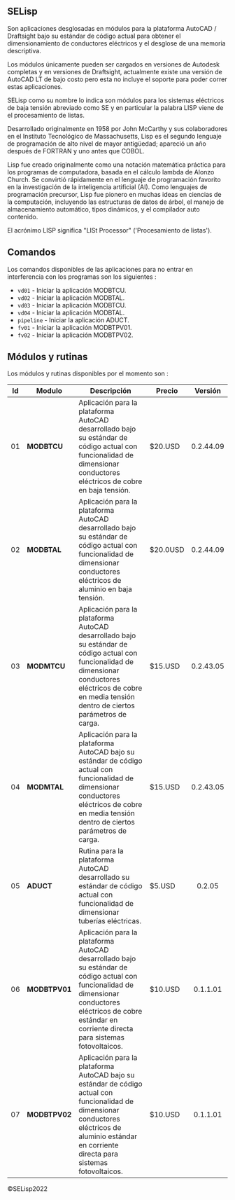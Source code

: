 

## SELisp 

Son aplicaciones desglosadas en módulos para la plataforma AutoCAD / Draftsight bajo su estándar de código actual para obtener el dimensionamiento de conductores eléctricos y el desglose de una memoria descriptiva.

Los módulos únicamente pueden ser cargados en versiones de Autodesk completas y en versiones de Draftsight, actualmente existe una versión de AutoCAD LT de bajo costo pero esta no incluye el soporte para poder correr estas aplicaciones.

SELisp como su nombre lo indica son módulos para los sistemas eléctricos de baja tensión abreviado como SE y en particular la palabra LISP viene de el procesamiento de listas.

Desarrollado originalmente en 1958 por John McCarthy y sus colaboradores en el Instituto Tecnológico de Massachusetts, Lisp es el segundo lenguaje de programación de alto nivel de mayor antigüedad; apareció un año después de FORTRAN y uno antes que COBOL.

Lisp fue creado originalmente como una notación matemática práctica para los programas de computadora, basada en el cálculo lambda de Alonzo Church. Se convirtió rápidamente en el lenguaje de programación favorito en la investigación de la inteligencia artificial (AI). Como lenguajes de programación precursor, Lisp fue pionero en muchas ideas en ciencias de la computación, incluyendo las estructuras de datos de árbol, el manejo de almacenamiento automático, tipos dinámicos, y el compilador auto contenido.

El acrónimo LISP significa "LISt Processor" ('Procesamiento de listas').

## Comandos 

Los comandos disponibles de las aplicaciones para no entrar en interferencia con los programas son los siguientes : 

* `vd01` - Iniciar la aplicación MODBTCU.
* `vd02` - Iniciar la aplicación MODBTAL.
* `vd03` - Iniciar la aplicación MODBTCU.
* `vd04` - Iniciar la aplicación MODBTAL.
* `pipeline` - Iniciar la aplicación ADUCT.
* `fv01` - Iniciar la aplicación MODBTPV01.
* `fv02` - Iniciar la aplicación MODBTPV02.

## Módulos y rutinas

Los módulos y rutinas disponibles por el momento son :

| Id   | Modulo        | Descripción                                                  | Precio   |  Versión  |
| ---- | ------------- | ------------------------------------------------------------ | -------- | :-------: |
| 01   | **MODBTCU**   | Aplicación para la plataforma AutoCAD desarrollado bajo su estándar de código actual con funcionalidad de dimensionar conductores eléctricos de cobre en baja tensión. | $20.USD  | 0.2.44.09 |
| 02   | **MODBTAL**   | Aplicación para la plataforma AutoCAD desarrollado bajo su estándar de código actual con funcionalidad de dimensionar conductores eléctricos de aluminio en baja tensión. | $20.0USD | 0.2.44.09 |
| 03   | **MODMTCU**   | Aplicación para la plataforma AutoCAD desarrollado bajo su estándar de código actual con funcionalidad de dimensionar conductores eléctricos de cobre en media tensión dentro de ciertos parámetros de carga. | $15.USD  | 0.2.43.05 |
| 04   | **MODMTAL**   | Aplicación para la plataforma AutoCAD bajo su estándar de código actual con funcionalidad de dimensionar conductores eléctricos de cobre en media tensión dentro de ciertos parámetros de carga. | $15.USD  | 0.2.43.05 |
| 05   | **ADUCT**     | Rutina para la plataforma AutoCAD desarrollado su estándar de código actual con funcionalidad de dimensionar tuberías eléctricas. | $5.USD   |  0.2.05   |
| 06   | **MODBTPV01** | Aplicación para la plataforma AutoCAD desarrollado bajo su estándar de código actual con funcionalidad de dimensionar conductores eléctricos de cobre estándar en corriente directa para sistemas fotovoltaicos. | $10.USD  | 0.1.1.01  |
| 07   | **MODBTPV02** | Aplicación para la plataforma AutoCAD bajo su estándar de código actual con funcionalidad de dimensionar conductores eléctricos de aluminio estándar en corriente directa para sistemas fotovoltaicos. | $10.USD  | 0.1.1.01  |

©SELisp2022







